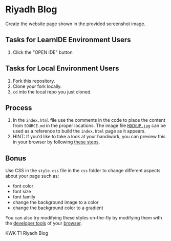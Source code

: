 # Riyadh Blog

Create the website page shown in the provided screenshot image.

## Tasks for LearnIDE Environment Users

1. Click the "OPEN IDE" button

## Tasks for Local Environment Users

1. Fork this repository.
2. Clone your fork locally.
3. `cd` into the local repo you just cloned.

## Process 

1. In the `index.html` file use the comments in the code to place the content from `SOURCE.md` in the proper locations. The image file [`MOCKUP.jpg`](https://s3.amazonaws.com/learn-verified/RIYADH-MOCKUP.jpg) can be used as a reference to build the `index.html` page as it appears.
2. HINT: If you'd like to take a look at your handiwork, you can preview this in your browser by following [these steps](http://help.learn.co/the-learn-ide/common-ide-questions/viewing-html-pages-in-the-learn-ide).

## Bonus
Use CSS in the `style.css` file in the `css` folder to change different aspects about your page such as:
* font color
* font size
* font family
* change the background image to a color
* change the background color to a gradient

You can also try modifying these styles on-the-fly by modifying them with the [developer tools](https://www.youtube.com/watch?v=q3mWDijP_8w) of your [browser](http://www.sitepoint.com/edit-source-files-in-chrome/).

<p data-visibility='hidden'>KWK-T1 Riyadh Blog</p>